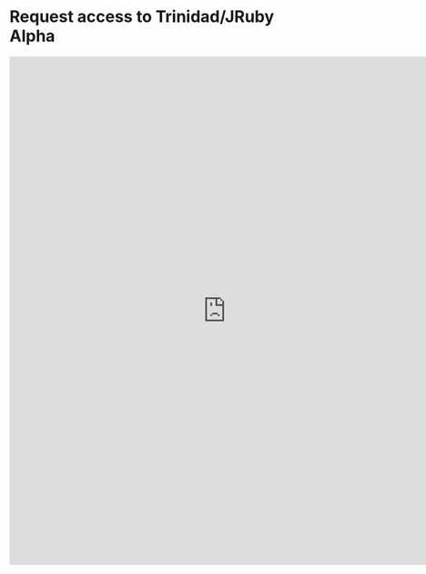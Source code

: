 # Request access to Trinidad/JRuby Alpha

<html>
<iframe src="https://spreadsheets0.google.com/embeddedform?formkey=dGl1YTg3bkZHeWJoMXdXenRHUVdhX3c6MA" width="760" height="893" frameborder="0" marginheight="0" marginwidth="0">Loading...</iframe>
</html>